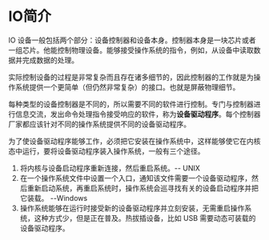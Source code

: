 # IO简介

IO 设备一般包括两个部分：设备控制器和设备本身。控制器本身是一块芯片或者一组芯片。他能控制物理设备。能够接受操作系统的指令，例如，从设备中读取数据并完成数据的处理。

实际控制设备的过程是非常复杂而且存在诸多细节的，因此控制器的工作就是为操作系统提供一个更简单（但仍然非常复杂）的接口。也就是屏蔽物理细节。

每种类型的设备控制器是不同的，所以需要不同的软件进行控制。专门与控制器进行信息交流，发出命令处理指令接受响应的软件，称为**设备驱动程序**。每个控制器厂家都应该针对不同的操作系统提供不同的设备驱动程序。

为了使设备驱动程序能够工作，必须把它安装在操作系统中，这样能够使它在内核态中运行，要将设备驱动程序装入操作系统，一般有三个途径。

1. 将内核与设备启动程序重新连接，然后重启系统。-- UNIX
2. 在一个操作系统文件中设置一个入口，通知该文件需要一个设备驱动程序，然后重新启动系统，再重启系统时，操作系统会巡寻找有关的设备启动程序并把它装载。 --Windows
3. 操作系统能够在运行时接受新的设备驱动程序并立刻安装，无需重启操作系统，这种方式少，但是正在普及。热拔插设备，比如 USB 需要动态可装载的设备驱动程序。